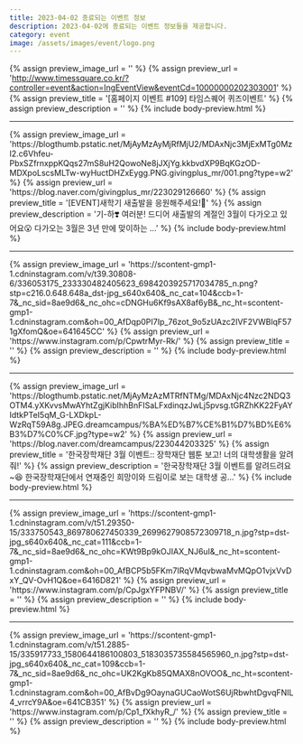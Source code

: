 ```yaml
---
title: 2023-04-02 종료되는 이벤트 정보
description: 2023-04-02에 종료되는 이벤트 정보들을 제공합니다.
category: event
image: /assets/images/event/logo.png
---
```

{% assign preview_image_url = '' %}
{% assign preview_url = 'http://www.timessquare.co.kr/?controller=event&action=IngEventView&eventCd=10000000202303001' %}
{% assign preview_title = '[홈페이지 이벤트 #109] 타임스퀘어 퀴즈이벤트' %}
{% assign preview_description = '' %}
{% include body-preview.html %}
<hr>{% assign preview_image_url = 'https://blogthumb.pstatic.net/MjAyMzAyMjRfMjU2/MDAxNjc3MjExMTg0MzI2.c6Vhfeu-PbxSZfrnxppKQqs27mS8uH2QowoNe8jJXjYg.kkbvdXP9BqKGzOD-MDXpoLscsMLTw-wyHuctDHZxEygg.PNG.givingplus_mr/001.png?type=w2' %}
{% assign preview_url = 'https://blog.naver.com/givingplus_mr/223029126660' %}
{% assign preview_title = '[EVENT]새학기 새출발을 응원해주세요!🎈' %}
{% assign preview_description = '기-하❣️ 여러분! 드디어 새출발의 계절인 3월이 다가오고 있어요😮 다가오는 3월은 3년 만에 맞이하는 ...' %}
{% include body-preview.html %}
<hr>{% assign preview_image_url = 'https://scontent-gmp1-1.cdninstagram.com/v/t39.30808-6/336053175_233330482405623_6984203925717034785_n.png?stp=c216.0.648.648a_dst-jpg_s640x640&amp;_nc_cat=104&amp;ccb=1-7&amp;_nc_sid=8ae9d6&amp;_nc_ohc=cDNGHu6Kf9sAX8af6yB&amp;_nc_ht=scontent-gmp1-1.cdninstagram.com&amp;oh=00_AfDqp0PI7Ip_76zot_9o5zUAzc2IVF2VWBlqF571gXfomQ&amp;oe=641645CC' %}
{% assign preview_url = 'https://www.instagram.com/p/CpwtrMyr-Rk/' %}
{% assign preview_title = '' %}
{% assign preview_description = '' %}
{% include body-preview.html %}
<hr>{% assign preview_image_url = 'https://blogthumb.pstatic.net/MjAyMzAzMTRfNTMg/MDAxNjc4Nzc2NDQ3OTM4.yXKvvsMwAYhtZgjKibIhhBnFISaLFxdinqzJwLj5pvsg.tGRZhKK22FyAYIdtkPTeI5qM_G-LXDkpL-WzRqT59A8g.JPEG.dreamcampus/%BA%ED%B7%CE%B1%D7%BD%E6%B3%D7%C0%CF.jpg?type=w2' %}
{% assign preview_url = 'https://blog.naver.com/dreamcampus/223044203325' %}
{% assign preview_title = '한국장학재단 3월 이벤트:: 장학재단 웹툰 보고! 너의 대학생활을 알려줘!' %}
{% assign preview_description = '한국장학재단 3월 이벤트를 알려드려요~😆 한국장학재단에서 연재중인 희망이와 드림이로 보는 대학생 공...' %}
{% include body-preview.html %}
<hr>{% assign preview_image_url = 'https://scontent-gmp1-1.cdninstagram.com/v/t51.29350-15/333750543_869780627450339_2699627908572309718_n.jpg?stp=dst-jpg_s640x640&amp;_nc_cat=111&amp;ccb=1-7&amp;_nc_sid=8ae9d6&amp;_nc_ohc=KWt9Bp9kOJIAX_NJ6uI&amp;_nc_ht=scontent-gmp1-1.cdninstagram.com&amp;oh=00_AfBCP5b5FKm7IRqVMqvbwaMvMQpO1vjxVvDxY_QV-OvH1Q&amp;oe=6416D821' %}
{% assign preview_url = 'https://www.instagram.com/p/CpJgxYFPNBV/' %}
{% assign preview_title = '' %}
{% assign preview_description = '' %}
{% include body-preview.html %}
<hr>{% assign preview_image_url = 'https://scontent-gmp1-1.cdninstagram.com/v/t51.2885-15/335917733_1580644186100803_5183035735584565960_n.jpg?stp=dst-jpg_s640x640&amp;_nc_cat=109&amp;ccb=1-7&amp;_nc_sid=8ae9d6&amp;_nc_ohc=UK2KgKb85QMAX8nOVOO&amp;_nc_ht=scontent-gmp1-1.cdninstagram.com&amp;oh=00_AfBvDg9OaynaGUCaoWotS6UjRbwhtDgvqFNIL4_vrrcY9A&amp;oe=641CB351' %}
{% assign preview_url = 'https://www.instagram.com/p/Cp1_fXkhyR_/' %}
{% assign preview_title = '' %}
{% assign preview_description = '' %}
{% include body-preview.html %}